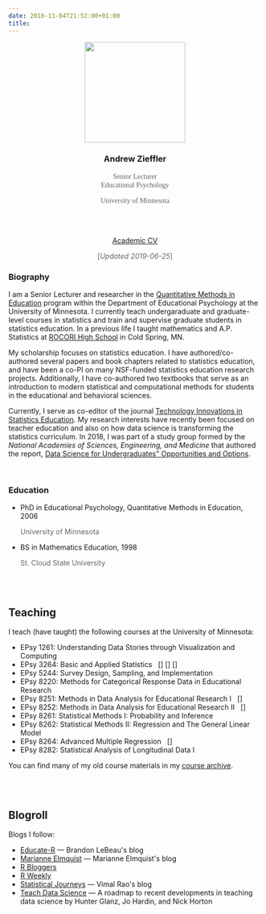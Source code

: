 ```yaml
---
date: 2018-11-04T21:52:00+01:00
title: 
---
```


<div class="row">

<div class="col-xs-12 col-md-4">
<center>
<img src="img/andy.png" style="width:200px; height:200px;" />

<h3>Andrew Zieffler</h3>
<p style="font-family:'Cinzel';color: rgba(0,0,0,0.6);line-height:1.25;">Senior Lecturer<br />Educational Psychology</p>
<p style="font-family:'Cinzel';color: rgba(0,0,0,0.6);">University of Minnesota</p>

<span style="margin:0 auto;">
  <a itemprop="sameAs" href="mailto:zief0002@umn.edu" target="_blank" rel="noopener">
    <i class="fa fa-envelope fa-2x"></i>
  </a>
  <a itemprop="sameAs" href="https://github.com/zief0002" target="_blank" rel="noopener">
    <i class="fab fa-github fa-2x"></i>
  </a>
  <a itemprop="sameAs" href="https://www.linkedin.com/in/andrewzieffler/" target="_blank" rel="noopener">
    <i class="fab fa-linkedin fa-2x"></i>
  </a>
  <a itemprop="sameAs" href="https://www.researchgate.net/profile/Andrew_Zieffler" target="_blank" rel="noopener">
    <i class="ai ai-researchgate ai-2x"></i>
  </a>
  </a>
  <a itemprop="sameAs" href="https://orcid.org/0000-0002-1035-0341" target="_blank" rel="noopener">
    <i class="ai ai-orcid ai-2x"></i>
  </a>
</span>

<br />
<br />

<a href="https://github.com/zief0002/website/raw/master/static/files/zieffler-cv-2019-06-25.pdf">Academic CV</a><p style="color: rgba(0,0,0,0.6);">[<i>Updated 2019-06-25</i>]</p>

</center>



</div>

<div class="col-xs-12 col-md-8">

<h3>Biography</h3>

<p>I am a Senior Lecturer and researcher in the <a href="http://www.cehd.umn.edu/EdPsych/programs/QME/">Quantitative Methods in Education</a> program within the Department of Educational Psychology at the University of Minnesota. I currently teach undergaraduate and graduate-level courses in statistics and train and supervise graduate students in statistics education. In a previous life I taught mathematics and A.P. Statistics at <a href="http://www.rocori.k12.mn.us/rocori-high-school">ROCORI High School</a> in Cold Spring, MN.</p>

<p>My scholarship focuses on statistics education. I have authored/co-authored several papers and book chapters related to statistics education, and have been a co-PI on many NSF-funded statistics education research projects. Additionally, I have co-authored two textbooks that serve as an introduction to modern statistical and computational methods for students in the educational and behavioral sciences.

<p>Currently, I serve as co-editor of the journal <a href="http://escholarship.org/uc/uclastat_cts_tise">Technology Innovations in Statistics Education</a>. My research interests have recently been focused on teacher education and also on how data science is transforming the statistics curriculum. In 2018, I was part of a study group formed by the <i>National Academies of Sciences, Engineering, and Medicine</i> that authored the report, <a href="https://www.nap.edu/catalog/25104/data-science-for-undergraduates-opportunities-and-options">Data Science for Undergraduates" Opportunities and Options</a>.</p>

<br />

<h3>Education</h3>

<ul class="ul-edu fa-ul">
  
  <li>
    <i class="fa-li fa fa-graduation-cap"></i> 
    PhD in Educational Psychology, Quantitative Methods in Education, 2006
      <p style="color: rgba(0,0,0,0.6);">University of Minnesota</p>
  </li>
  
  <li>
    <i class="fa-li fa fa-graduation-cap"></i>
    <div class="description">
    BS in Mathematics Education, 1998
    <p style="color: rgba(0,0,0,0.6);">St. Cloud State University</p>
  </li>
  
</ul>

</div>
</div>


<br /><br />

## <a name="teaching"></a>Teaching

I teach (have taught) the following courses at the University of Minnesota:

- EPsy 1261: Understanding Data Stories through Visualization and Computing
- EPsy 3264: Basic and Applied Statistics &nbsp; [<a href="https://zief0002.github.io/epsy-3264/"><i class="fas fa-globe"></i></a>] [<a href="https://zief0002.github.io/statistical-thinking/"><i class="fas fa-book"></i></a>] [<a href="/post/epsy-3264-basic-and-applied-statistics"><i class="fas fa-blog"></i></a>]
- EPsy 5244: Survey Design, Sampling, and Implementation
- EPsy 8220: Methods for Categorical Response Data in Educational Research
- EPsy 8251: Methods in Data Analysis for Educational Research I &nbsp; [<a href="https://zief0002.github.io/epsy-8251/"><i class="fas fa-globe"></i></a>]
- EPsy 8252: Methods in Data Analysis for Educational Research II &nbsp; [<a href="https://zief0002.github.io/epsy-8252/"><i class="fas fa-globe"></i></a>]
- EPsy 8261: Statistical Methods I: Probability and Inference
- EPsy 8262: Statistical Methods II: Regression and The General Linear Model
- EPsy 8264: Advanced Multiple Regression &nbsp; [<a href="https://github.com/zief0002/epsy-8264"><i class="fas fa-globe"></i></a>]
- EPsy 8282: Statistical Analysis of Longitudinal Data I


You can find many of my old course materials in my [course archive](https://github.com/zief0002/course-archive).

<br /><br />


## <a name="blogroll"></a>Blogroll

Blogs I follow:

- [Educate-R](https://brandonlebeau.org/) &mdash; Brandon LeBeau's blog
- [Marianne Elmquist](https://marianne-elmquist.me/) &mdash; Marianne Elmquist's blog
- [R Bloggers](https://www.google.com/url?q=http://r-bloggers.com&sa=D&ust=1520187345253000&usg=AFQjCNFUpFqK5Vl6LgCCppwwqZMD47N1xQ)
- [R Weekly](https://rweekly.org)
- [Statistical Journeys](https://statisticaljourneys.home.blog/) &mdash; Vimal Rao's blog
- [Teach Data Science](https://teachdatascience.com/) &mdash; A roadmap to recent developments in teaching data science by Hunter Glanz, Jo Hardin, and Nick Horton



<br /><br />


